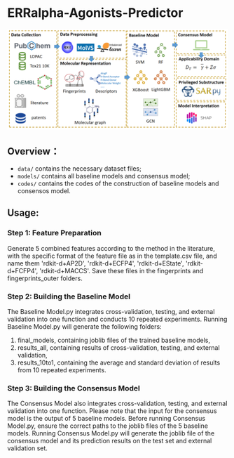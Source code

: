 # ERRalpha-Agonists-Predictor
![](https://github.com/Bob-Scarlet/ERRalpha-Agonists-Predictor/raw/master/workflow.png)  

## Overview：
- `data/` contains the necessary dataset files;
- `models/` contains all baseline models and consensus model;
- `codes/` contains the codes of the construction of baseline models and consensos model.

## Usage:
### Step 1: Feature Preparation
Generate 5 combined features according to the method in the literature, with the specific format of the feature file as in the template.csv file, and name them 'rdkit-d+AP2D', 'rdkit-d+ECFP4', 'rdkit-d+EState', 'rdkit-d+FCFP4', 'rdkit-d+MACCS'. Save these files in the fingerprints and fingerprints_outer folders.

### Step 2: Building the Baseline Model
The Baseline Model.py integrates cross-validation, testing, and external validation into one function and conducts 10 repeated experiments.
Running Baseline Model.py will generate the following folders: 
1. final_models, containing joblib files of the trained baseline models, 
2. results_all, containing results of cross-validation, testing, and external validation, 
3. results_10to1, containing the average and standard deviation of results from 10 repeated experiments.

### Step 3: Building the Consensus Model
The Consensus Model also integrates cross-validation, testing, and external validation into one function.
Please note that the input for the consensus model is the output of 5 baseline models. Before running Consensus Model.py, ensure the correct paths to the joblib files of the 5 baseline models.
Running Consensus Model.py will generate the joblib file of the consensus model and its prediction results on the test set and external validation set.
